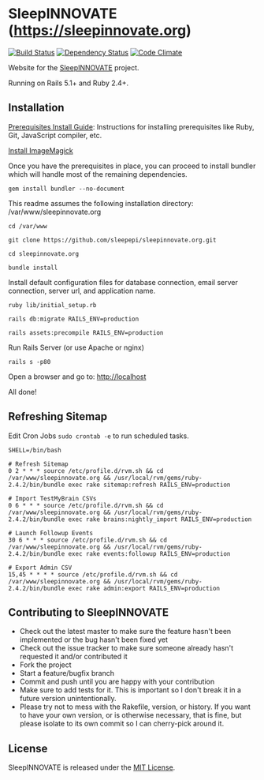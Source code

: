 # SleepINNOVATE (https://sleepinnovate.org)

[![Build Status](https://travis-ci.org/sleepepi/sleepinnovate.org.svg?branch=master)](https://travis-ci.org/sleepepi/sleepinnovate.org)
[![Dependency Status](https://gemnasium.com/sleepepi/sleepinnovate.org.svg)](https://gemnasium.com/sleepepi/sleepinnovate.org)
[![Code Climate](https://codeclimate.com/github/sleepepi/sleepinnovate.org/badges/gpa.svg)](https://codeclimate.com/github/sleepepi/sleepinnovate.org)

Website for the [SleepINNOVATE](https://sleepinnovate.org) project.

Running on Rails 5.1+ and Ruby 2.4+.

## Installation

[Prerequisites Install Guide](https://github.com/remomueller/documentation):
Instructions for installing prerequisites like Ruby, Git, JavaScript compiler,
etc.

[Install ImageMagick](https://github.com/nsrr/www.sleepdata.org#installing-mini-magick---image-upload-resizing)

Once you have the prerequisites in place, you can proceed to install bundler
which will handle most of the remaining dependencies.

```
gem install bundler --no-document
```

This readme assumes the following installation directory: /var/www/sleepinnovate.org

```
cd /var/www

git clone https://github.com/sleepepi/sleepinnovate.org.git

cd sleepinnovate.org

bundle install
```

Install default configuration files for database connection, email server
connection, server url, and application name.

```
ruby lib/initial_setup.rb

rails db:migrate RAILS_ENV=production

rails assets:precompile RAILS_ENV=production
```

Run Rails Server (or use Apache or nginx)

```
rails s -p80
```

Open a browser and go to: [http://localhost](http://localhost)

All done!

## Refreshing Sitemap

Edit Cron Jobs `sudo crontab -e` to run scheduled tasks.

```
SHELL=/bin/bash

# Refresh Sitemap
0 2 * * * source /etc/profile.d/rvm.sh && cd /var/www/sleepinnovate.org && /usr/local/rvm/gems/ruby-2.4.2/bin/bundle exec rake sitemap:refresh RAILS_ENV=production

# Import TestMyBrain CSVs
0 6 * * * source /etc/profile.d/rvm.sh && cd /var/www/sleepinnovate.org && /usr/local/rvm/gems/ruby-2.4.2/bin/bundle exec rake brains:nightly_import RAILS_ENV=production

# Launch Followup Events
30 6 * * * source /etc/profile.d/rvm.sh && cd /var/www/sleepinnovate.org && /usr/local/rvm/gems/ruby-2.4.2/bin/bundle exec rake events:followup RAILS_ENV=production

# Export Admin CSV
15,45 * * * * source /etc/profile.d/rvm.sh && cd /var/www/sleepinnovate.org && /usr/local/rvm/gems/ruby-2.4.2/bin/bundle exec rake admin:export RAILS_ENV=production
```

## Contributing to SleepINNOVATE

- Check out the latest master to make sure the feature hasn't been implemented
  or the bug hasn't been fixed yet
- Check out the issue tracker to make sure someone already hasn't requested it
  and/or contributed it
- Fork the project
- Start a feature/bugfix branch
- Commit and push until you are happy with your contribution
- Make sure to add tests for it. This is important so I don't break it in a
  future version unintentionally.
- Please try not to mess with the Rakefile, version, or history. If you want to
  have your own version, or is otherwise necessary, that is fine, but please
  isolate to its own commit so I can cherry-pick around it.

## License

SleepINNOVATE is released under the [MIT License](http://www.opensource.org/licenses/MIT).
